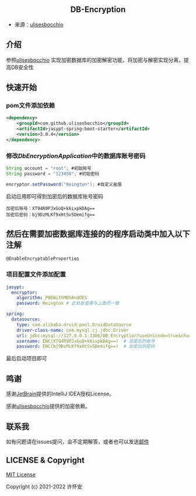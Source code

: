 <h2 align="center">DB-Encryption</h2>

* 来源：[ulisesbocchio](https://github.com/ulisesbocchio/jasypt-spring-boot)


## 介绍
参照[ulisesbocchio](https://github.com/ulisesbocchio/jasypt-spring-boot)
实现加密数据库的加密解密功能，将加密与解密实现分离，提高DB安全性

## 快速开始
### pom文件添加依赖
```xml
<dependency>
    <groupId>com.github.ulisesbocchio</groupId>
    <artifactId>jasypt-spring-boot-starter</artifactId>
    <version>3.0.4</version>
</dependency>
```
### 修改*DbEncryptionApplication*中的数据库账号密码
``` java
String account = "root"; #初始账号
String password = "123456"; #初始密码

encryptor.setPassword("Keington"); #自定义盐值
```
启动应用即可得到加密后的数据库账号密码
```
加密后账号：XT94R9PJxGoQ+k6ixpkDAg==
加密后密码：bj9DzMLKf9xHtSv5Demifg==
```
## 然后在需要加密数据库连接的的程序启动类中加入以下注解
```
@EnableEncryptableProperties
```
### 项目配置文件添加配置
```yaml
jasypt:
  encryptor:
    algorithm: PBEWithMD5AndDES
    password: Keington # 此处盐值需与上面的一致

spring:
  datasource:
    type: com.alibaba.druid.pool.DruidDataSource
    driver-class-name: com.mysql.cj.jdbc.Driver
    url: jdbc:mysql://127.0.0.1:3306/DB_Encryption?useUnicode=true&characterEncoding=utf-8&useSSL=false&serverTimezone=GMT%2B8
    username: ENC(XT94R9PJxGoQ+k6ixpkDAg==)  # 加密后的账号
    password: ENC(bj9DzMLKf9xHtSv5Demifg==)  # 加密后的密码
```
最后启动项目即可

## 鸣谢
感谢[JetBrain](https://www.jetbrains.com/)提供的IntelliJ IDEA授权License。

感谢[ulisesbocchio](https://github.com/ulisesbocchio/jasypt-spring-boot)提供的加密依赖。

## 联系我
如有问题请在issues提问，会不定期解答，或者也可以发送[邮件](mailto:keington@outlook.com)

## LICENSE & Copyright
[MIT License](https://github.com/keington/DB-Encryption/blob/f729e5208051dce53a66c94364f1efa8c29d70ec/LICENSE)

Copyright (c) 2021-2022 许怀安
